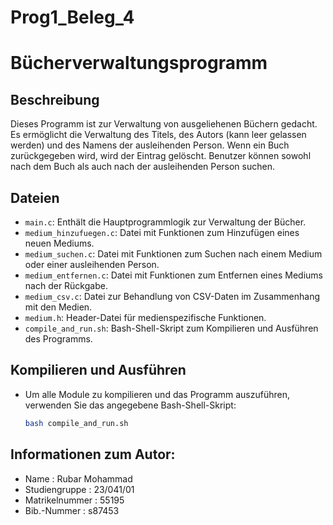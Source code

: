 # Prog1_Beleg_4
# Bücherverwaltungsprogramm

## Beschreibung
Dieses Programm ist zur Verwaltung von ausgeliehenen Büchern gedacht. Es ermöglicht die Verwaltung des Titels, des Autors (kann leer gelassen werden) und des Namens der ausleihenden Person. Wenn ein Buch zurückgegeben wird, wird der Eintrag gelöscht. Benutzer können sowohl nach dem Buch als auch nach der ausleihenden Person suchen.

## Dateien
- `main.c`: Enthält die Hauptprogrammlogik zur Verwaltung der Bücher.
- `medium_hinzufuegen.c`: Datei mit Funktionen zum Hinzufügen eines neuen Mediums.
- `medium_suchen.c`: Datei mit Funktionen zum Suchen nach einem Medium oder einer ausleihenden Person.
- `medium_entfernen.c`: Datei mit Funktionen zum Entfernen eines Mediums nach der Rückgabe.
- `medium_csv.c`: Datei zur Behandlung von CSV-Daten im Zusammenhang mit den Medien.
- `medium.h`: Header-Datei für medienspezifische Funktionen.
- `compile_and_run.sh`: Bash-Shell-Skript zum Kompilieren und Ausführen des Programms.

## Kompilieren und Ausführen
- Um alle Module zu kompilieren und das Programm auszuführen, verwenden Sie das angegebene Bash-Shell-Skript:
  ```bash
  bash compile_and_run.sh

## Informationen zum Autor:
- Name           :  Rubar Mohammad
- Studiengruppe  :  23/041/01
- Matrikelnummer :  55195
- Bib.-Nummer    :  s87453
